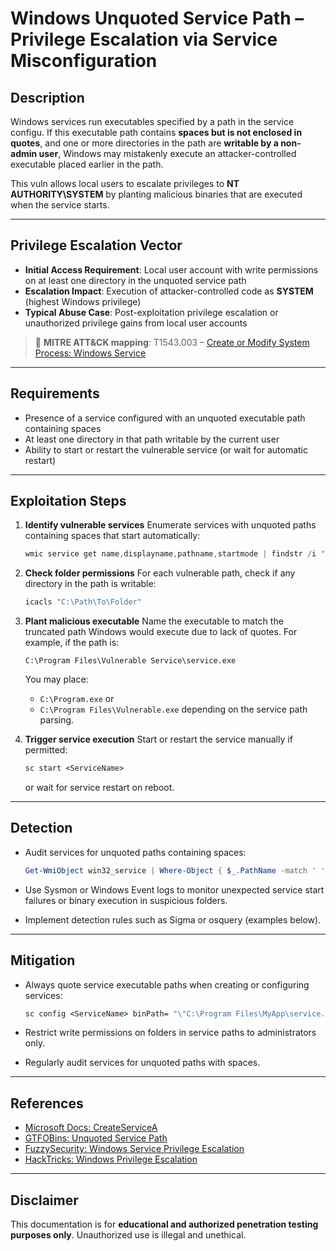 # Windows Unquoted Service Path – Privilege Escalation via Service Misconfiguration

## Description

Windows services run executables specified by a path in the service configu. If this executable path contains **spaces but is not enclosed in quotes**, and one or more directories in the path are **writable by a non-admin user**, Windows may mistakenly execute an attacker-controlled executable placed earlier in the path.

This vuln allows local users to escalate privileges to **NT AUTHORITY\SYSTEM** by planting malicious binaries that are executed when the service starts.

---

## Privilege Escalation Vector

* **Initial Access Requirement**: Local user account with write permissions on at least one directory in the unquoted service path
* **Escalation Impact**: Execution of attacker-controlled code as **SYSTEM** (highest Windows privilege)
* **Typical Abuse Case**: Post-exploitation privilege escalation or unauthorized privilege gains from local user accounts

> 🧠 **MITRE ATT\&CK mapping**:
> T1543.003 – [Create or Modify System Process: Windows Service](https://attack.mitre.org/techniques/T1543/003/)

---

## Requirements

* Presence of a service configured with an unquoted executable path containing spaces
* At least one directory in that path writable by the current user
* Ability to start or restart the vulnerable service (or wait for automatic restart)

---

## Exploitation Steps

1. **Identify vulnerable services**
   Enumerate services with unquoted paths containing spaces that start automatically:

   ```powershell
   wmic service get name,displayname,pathname,startmode | findstr /i "Auto" | findstr /v /i "\""
   ```

2. **Check folder permissions**
   For each vulnerable path, check if any directory in the path is writable:

   ```powershell
   icacls "C:\Path\To\Folder"
   ```

3. **Plant malicious executable**
   Name the executable to match the truncated path Windows would execute due to lack of quotes. For example, if the path is:

   ```
   C:\Program Files\Vulnerable Service\service.exe
   ```

   You may place:

   * `C:\Program.exe`
     or
   * `C:\Program Files\Vulnerable.exe`
     depending on the service path parsing.

4. **Trigger service execution**
   Start or restart the service manually if permitted:

   ```cmd
   sc start <ServiceName>
   ```

   or wait for service restart on reboot.

---

## Detection

* Audit services for unquoted paths containing spaces:

  ```powershell
  Get-WmiObject win32_service | Where-Object { $_.PathName -match ' ' -and $_.PathName -notmatch '^".*"$' }
  ```

* Use Sysmon or Windows Event logs to monitor unexpected service start failures or binary execution in suspicious folders.

* Implement detection rules such as Sigma or osquery (examples below).

---

## Mitigation

* Always quote service executable paths when creating or configuring services:

  ```cmd
  sc config <ServiceName> binPath= "\"C:\Program Files\MyApp\service.exe\""
  ```

* Restrict write permissions on folders in service paths to administrators only.

* Regularly audit services for unquoted paths with spaces.

---

## References

* [Microsoft Docs: CreateServiceA](https://learn.microsoft.com/en-us/windows/win32/api/winsvc/nf-winsvc-createservicea)
* [GTFOBins: Unquoted Service Path](https://gtfobins.github.io/#+windows)
* [FuzzySecurity: Windows Service Privilege Escalation](https://www.fuzzysecurity.com/tutorials/16.html)
* [HackTricks: Windows Privilege Escalation](https://book.hacktricks.xyz/windows-hardening/windows-local-privilege-escalation#unquoted-service-path)

---

## Disclaimer

This documentation is for **educational and authorized penetration testing purposes only**. Unauthorized use is illegal and unethical.
